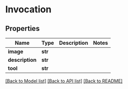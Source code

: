 # Invocation

## Properties
Name | Type | Description | Notes
------------ | ------------- | ------------- | -------------
**image** | **str** |  | 
**description** | **str** |  | 
**tool** | **str** |  | 

[[Back to Model list]](../README.md#documentation-for-models) [[Back to API list]](../README.md#documentation-for-api-endpoints) [[Back to README]](../README.md)

